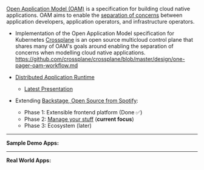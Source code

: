 [Open Application Model (OAM)](https://github.com/oam-dev/spec) is a specification for building cloud native applications. OAM aims to enable the [separation of concerns](https://github.com/oam-dev/spec/blob/d16d5add/introduction.md) between application developers, application operators, and infrastructure operators.
  
  * Implementation of the Open Application Model specification for Kubernetes 
 [Crossplane](https://crossplane.io/) is an open source multicloud control plane that shares many of OAM's goals around enabling the separation of concerns when modelling cloud native applications. https://github.com/crossplane/crossplane/blob/master/design/one-pager-oam-workflow.md
  
  * [Distributed Application Runtime](https://dapr.io/)
    * [Latest Presentation](https://github.com/dapr/docs/blob/master/presentations/Dapr%20Presentation%20Deck.pptx)

  * Extending [Backstage, Open Source from Spotify](https://backstage.io/):
    * Phase 1: Extensible frontend platform (Done ✅) 
    * Phase 2: [Manage your stuff](https://backstage.io/blog/2020/05/22/phase-2-service-catalog) (**current focus**)
    * Phase 3: Ecosystem (later) 

---

**Sample Demo Apps:**

---

**Real World Apps:**

 
